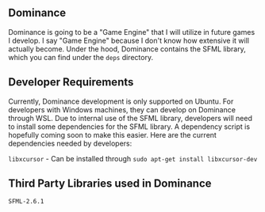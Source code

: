 ## Dominance

Dominance is going to be a "Game Engine" that I will utilize in future games I develop. I say "Game Engine" because I don't know how extensive it will actually become.
Under the hood, Dominance contains the SFML library, which you can find under the `deps` directory.

## Developer Requirements

Currently, Dominance development is only supported on Ubuntu. For developers with Windows machines, they can develop on Dominance through WSL.
Due to internal use of the SFML library, developers will need to install some dependencies for the SFML library. A dependency script is hopefully coming soon to make this easier.
Here are the current dependencies needed by developers:

`libxcursor` - Can be installed through `sudo apt-get install libxcursor-dev`

## Third Party Libraries used in Dominance

`SFML-2.6.1`
